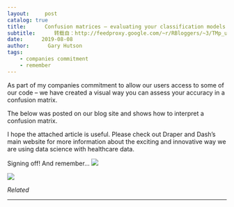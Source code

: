```yaml
---
layout:     post
catalog: true
title:      Confusion matrices – evaluating your classification models
subtitle:      转载自：http://feedproxy.google.com/~r/RBloggers/~3/TMp_uFc3st0/
date:      2019-08-08
author:      Gary Hutson
tags:
    - companies commitment
    - remember
---
```






As part of my companies commitment to allow our users access to some of our code – we have created a visual way you can assess your accuracy in a confusion matrix. 

The below was posted on our blog site and shows how to interpret a confusion matrix.

I hope the attached article is useful. Please check out Draper and Dash’s main website for more information about the exciting and innovative way we are using data science with healthcare data.

Signing off! And remember…
![](https://i2.wp.com/hutsons-hacks.info/wp-content/uploads/2019/08/5880519_keep_calm_and_code_r-1.png?resize=427%2C472&is-pending-load=1)

![](https://i2.wp.com/hutsons-hacks.info/wp-content/uploads/2019/08/5880519_keep_calm_and_code_r-1.png?resize=427%2C472)



*Related*






---

